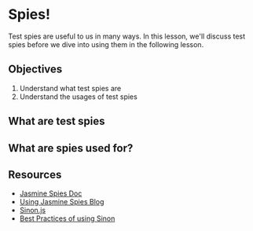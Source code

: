 # Spies!
Test spies are useful to us in many ways. In this lesson, we'll discuss test spies before we dive into using them in the following lesson.
## Objectives

1. Understand what test spies are
2. Understand the usages of test spies

## What are test spies

## What are spies used for?


## Resources
* [Jasmine Spies Doc](https://jasmine.github.io/2.0/introduction.html#section-Spies)
* [Using Jasmine Spies Blog](http://www.htmlgoodies.com/html5/javascript/spy-on-javascript-methods-using-the-jasmine-testing-framework.html#fbid=wM28pmxuAAG)
* [Sinon.js](http://sinonjs.org/)
* [Best Practices of using Sinon](https://semaphoreci.com/community/tutorials/best-practices-for-spies-stubs-and-mocks-in-sinon-js)
